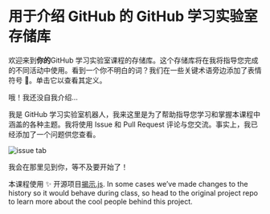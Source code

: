 # 用于介绍 GitHub 的 GitHub 学习实验室存储库

欢迎来到**你的**GitHub 学习实验室课程的存储库。这个存储库将在我将指导您完成的不同活动中使用。看到一个你不明白的词？我们在一些关键术语旁边添加了表情符号 📖。单击它以查看其定义。

哦！我还没自我介绍...

我是 GitHub 学习实验室机器人，我来这里是为了帮助指导您学习和掌握本课程中涵盖的各种主题。我将使用 Issue 和 Pull Request 评论与您交流。事实上，我已经添加了一个问题供您查看。

![issue tab](https://lab.github.com/public/images/issue_tab.png)

我会在那里见到你，等不及要开始了！

本课程使用 :sparkles: 开源项目[揭示.js](https://github.com/hakimel/reveal.js/). In some cases we’ve made changes to the history so it would behave during class, so head to the original project repo to learn more about the cool people behind this project.
